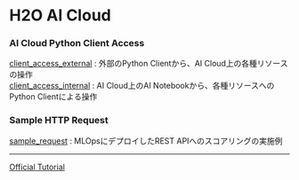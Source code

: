 # H2O AI Cloud

### AI Cloud Python Client Access
[client_access_external](client_access_external) : 外部のPython Clientから、AI Cloud上の各種リソースの操作  
[client_access_internal](client_access_internal) : AI Cloud上のAI Notebookから、各種リソースへのPython Clientによる操作

### Sample HTTP Request
[sample_request](sample_request) : MLOpsにデプロイしたREST APIへのスコアリングの実施例

***
[Official Tutorial](https://github.com/h2oai/haic-tutorials)
